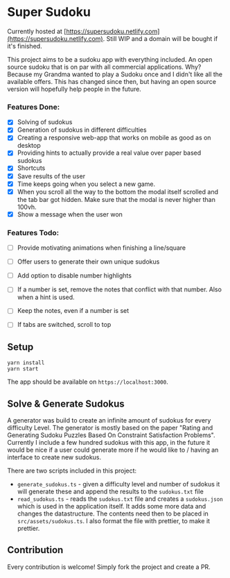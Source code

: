 # Super Sudoku

Currently hosted at [https://supersudoku.netlify.com](https://supersudoku.netlify.com). Still WIP and a domain will be bought if it's finished.

This project aims to be a sudoku app with everything included. An open source sudoku that is on par with all commercial applications. Why? Because my Grandma wanted to play a Sudoku once and I didn't like all the available offers. This has changed since then, but having an open source version will hopefully help people in the future.

### Features Done:

- [x] Solving of sudokus
- [x] Generation of sudokus in different difficulties
- [x] Creating a responsive web-app that works on mobile as good as on desktop
- [x] Providing hints to actually provide a real value over paper based sudokus
- [x] Shortcuts
- [x] Save results of the user
- [x] Time keeps going when you select a new game.
- [x] When you scroll all the way to the bottom the modal itself scrolled and the tab bar got hidden. Make sure that the modal is never higher than 100vh.
- [x] Show a message when the user won

### Features Todo:

- [ ] Provide motivating animations when finishing a line/square
- [ ] Offer users to generate their own unique sudokus
- [ ] Add option to disable number highlights
- [ ] If a number is set, remove the notes that conflict with that number. Also when a hint is used.
- [ ] Keep the notes, even if a number is set
- [ ] If tabs are switched, scroll to top



## Setup

```
yarn install
yarn start
```

The app should be available on `https://localhost:3000`.

## Solve & Generate Sudokus

A generator was build to create an infinite amount of sudokus for every difficulty Level.
The generator is mostly based on the paper "Rating and Generating Sudoku Puzzles Based On Constraint Satisfaction Problems".
Currently I include a few hundred sudokus with this app, in the future it would be nice if a user could generate more if he would like to / having an interface to create new sudokus.

There are two scripts included in this project:

* `generate_sudokus.ts` - given a difficulty level and number of sudokus it will generate these and append the results to the `sudokus.txt` file
* `read_sudokus.ts` - reads the `sudokus.txt` file and creates a `sudokus.json` which is used in the application itself. It adds some more data and changes the datastructure. The contents need then to be placed in `src/assets/sudokus.ts`. I also format the file with prettier, to make it prettier.

## Contribution

Every contribution is welcome! Simply fork the project and create a PR.
